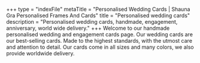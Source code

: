 +++
type = "indexFile"
metaTitle = "Personalised Wedding Cards | Shauna Gra Personalised Frames And Cards"
title = "Personalised wedding cards"
description = "Personalised wedding cards, handmade, engagement, anniversary, world wide delivery."
+++
Welcome to our handmade personalised wedding and engagement cards page. Our wedding cards are our best-selling cards. Made to the highest standards, with the utmost care and attention to detail. Our cards come in all sizes and many colors, we also provide worldwide delivery.
